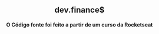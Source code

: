 <h2 align="center">
  dev.finance$
</h2>
<h4 align="center">
    O Código fonte foi feito a partir de um curso da Rocketseat
</h4>
